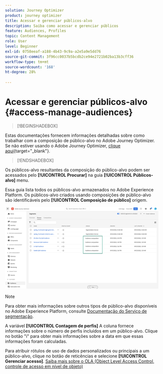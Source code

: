 ```yaml
---
solution: Journey Optimizer
product: journey optimizer
title: Acessar e gerenciar públicos-alvo
description: Saiba como acessar e gerenciar públicos
feature: Audiences, Profiles
topic: Content Management
role: User
level: Beginner
exl-id: 0758eeaf-a188-4b43-9c9a-a2e5a9e5dd76
source-git-commit: 3f96cc0037b5bcdb2ce94e2721b02ba13b3cff36
workflow-type: tm+mt
source-wordcount: '168'
ht-degree: 28%

---
```


# Acessar e gerenciar públicos-alvo {#access-manage-audiences}

>[!BEGINSHADEBOX]

Estas documentações fornecem informações detalhadas sobre como trabalhar com a composição de público-alvo no Adobe Journey Optimizer. Se não estiver usando o Adobe Journey Optimizer, [clique aqui](https://experienceleague.adobe.com/docs/experience-platform/segmentation/ui/audience-composition.html?lang=pt-BR){target="_blank"}.

>[!ENDSHADEBOX]

Os públicos-alvo resultantes da composição do público-alvo podem ser acessados pelo **[!UICONTROL Procurar]** na guia **[!UICONTROL Públicos-alvo]** menu.

Essa guia lista todos os públicos-alvo armazenados no Adobe Experience Platform. Os públicos-alvo criados usando composições de público-alvo são identificáveis pelo **[!UICONTROL Composição de público]** origem.

![](assets/audiences-list.png)

>[!NOTE]
>
>Para obter mais informações sobre outros tipos de público-alvo disponíveis no Adobe Experience Platform, consulte [Documentação do Serviço de segmentação](https://experienceleague.adobe.com/docs/experience-platform/segmentation/ui/overview.html?lang=pt-BR).

A variável **[!UICONTROL Contagem de perfis]** A coluna fornece informações sobre o número de perfis incluídos em um público-alvo. Clique no botão &quot;i&quot; para obter mais informações sobre a data em que essas informações foram calculadas.

Para atribuir rótulos de uso de dados personalizados ou principais a um público-alvo, clique no botão de reticências e selecione **[!UICONTROL Gerenciar acesso]**. [Saiba mais sobre o OLA (Object Level Access Control, controle de acesso em nível de objeto)](../administration/object-based-access.md)

<!--
-edit an audience?
-->
